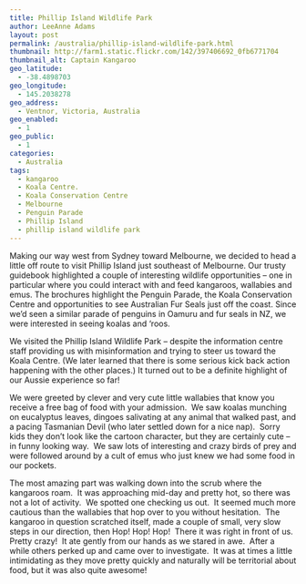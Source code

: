 ```yaml
---
title: Phillip Island Wildlife Park
author: LeeAnne Adams
layout: post
permalink: /australia/phillip-island-wildlife-park.html
thumbnail: http://farm1.static.flickr.com/142/397406692_0fb6771704
thumbnail_alt: Captain Kangaroo
geo_latitude:
  - -38.4898703
geo_longitude:
  - 145.2038278
geo_address:
  - Ventnor, Victoria, Australia
geo_enabled:
  - 1
geo_public:
  - 1
categories:
  - Australia
tags:
  - kangaroo
  - Koala Centre.
  - Koala Conservation Centre
  - Melbourne
  - Penguin Parade
  - Phillip Island
  - phillip island wildlife park
---
```

Making our way west from Sydney toward Melbourne, we decided to head a little off route to visit Phillip Island just southeast of Melbourne. Our trusty guidebook highlighted a couple of interesting wildlife opportunities &#8211; one in particular where you could interact with and feed kangaroos, wallabies and emus. The brochures highlight the Penguin Parade, the Koala Conservation Centre and opportunities to see Australian Fur Seals just off the coast. Since we&#8217;d seen a similar parade of penguins in Oamuru and fur seals in NZ, we were interested in seeing koalas and &#8216;roos.

We visited the Phillip Island Wildlife Park &#8211; despite the information centre staff providing us with misinformation and trying to steer us toward the Koala Centre. (We later learned that there is some serious kick back action happening with the other places.) It turned out to be a definite highlight of our Aussie experience so far! 

We were greeted by clever and very cute little wallabies that know you receive a free bag of food with your admission.  We saw koalas munching on eucalyptus leaves, dingoes salivating at any animal that walked past, and a pacing Tasmanian Devil (who later settled down for a nice nap).  Sorry kids they don&#8217;t look like the cartoon character, but they are certainly cute &#8211; in funny looking way.  We saw lots of interesting and crazy birds of prey and were followed around by a cult of emus who just knew we had some food in our pockets. 

The most amazing part was walking down into the scrub where the kangaroos roam.  It was approaching mid-day and pretty hot, so there was not a lot of activity.  We spotted one checking us out.  It seemed much more cautious than the wallabies that hop over to you without hesitation.  The kangaroo in question scratched itself, made a couple of small, very slow steps in our direction, then Hop! Hop! Hop!  There it was right in front of us.  Pretty crazy!  It ate gently from our hands as we stared in awe.  After a while others perked up and came over to investigate.  It was at times a little intimidating as they move pretty quickly and naturally will be territorial about food, but it was also quite awesome!